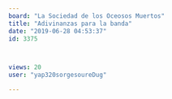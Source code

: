 ```yaml
---
board: "La Sociedad de los Oceosos Muertos"
title: "Adivinanzas para la banda"
date: "2019-06-28 04:53:37"
id: 3375



views: 20
user: "yap320sorgesoureDug"

---
```

